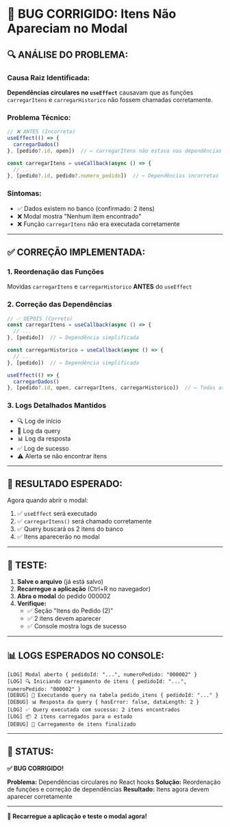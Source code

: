 # 🐛 BUG CORRIGIDO: Itens Não Apareciam no Modal

## 🔍 **ANÁLISE DO PROBLEMA:**

### **Causa Raiz Identificada:**
**Dependências circulares no `useEffect`** causavam que as funções `carregarItens` e `carregarHistorico` não fossem chamadas corretamente.

### **Problema Técnico:**
```typescript
// ❌ ANTES (Incorreto)
useEffect(() => {
  carregarDados()
}, [pedido?.id, open])  // ← carregarItens não estava nas dependências

const carregarItens = useCallback(async () => {
  // ...
}, [pedido?.id, pedido?.numero_pedido])  // ← Dependências incorretas
```

### **Sintomas:**
- ✅ Dados existem no banco (confirmado: 2 itens)
- ❌ Modal mostra "Nenhum item encontrado"
- ❌ Função `carregarItens` não era executada corretamente

---

## ✅ **CORREÇÃO IMPLEMENTADA:**

### **1. Reordenação das Funções**
Movidas `carregarItens` e `carregarHistorico` **ANTES** do `useEffect`

### **2. Correção das Dependências**
```typescript
// ✅ DEPOIS (Correto)
const carregarItens = useCallback(async () => {
  // ...
}, [pedido])  // ← Dependência simplificada

const carregarHistorico = useCallback(async () => {
  // ...
}, [pedido])  // ← Dependência simplificada

useEffect(() => {
  carregarDados()
}, [pedido?.id, open, carregarItens, carregarHistorico])  // ← Todas as dependências
```

### **3. Logs Detalhados Mantidos**
- 🔍 Log de início
- 📡 Log da query
- 📊 Log da resposta
- ✅ Log de sucesso
- ⚠️ Alerta se não encontrar itens

---

## 🎯 **RESULTADO ESPERADO:**

Agora quando abrir o modal:
1. ✅ `useEffect` será executado
2. ✅ `carregarItens()` será chamado corretamente
3. ✅ Query buscará os 2 itens do banco
4. ✅ Itens aparecerão no modal

---

## 🧪 **TESTE:**

1. **Salve o arquivo** (já está salvo)
2. **Recarregue a aplicação** (Ctrl+R no navegador)
3. **Abra o modal** do pedido 000002
4. **Verifique:**
   - ✅ Seção "Itens do Pedido (2)"
   - ✅ 2 itens devem aparecer
   - ✅ Console mostra logs de sucesso

---

## 📊 **LOGS ESPERADOS NO CONSOLE:**

```
[LOG] Modal aberto { pedidoId: "...", numeroPedido: "000002" }
[LOG] 🔍 Iniciando carregamento de itens { pedidoId: "...", numeroPedido: "000002" }
[DEBUG] 📡 Executando query na tabela pedido_itens { pedidoId: "..." }
[DEBUG] 📊 Resposta da query { hasError: false, dataLength: 2 }
[LOG] ✅ Query executada com sucesso: 2 itens encontrados
[LOG] 📦 2 itens carregados para o estado
[DEBUG] 🏁 Carregamento de itens finalizado
```

---

## 🎊 **STATUS:**

**✅ BUG CORRIGIDO!**

**Problema:** Dependências circulares no React hooks
**Solução:** Reordenação de funções e correção de dependências
**Resultado:** Itens agora devem aparecer corretamente

---

**🚀 Recarregue a aplicação e teste o modal agora!**

